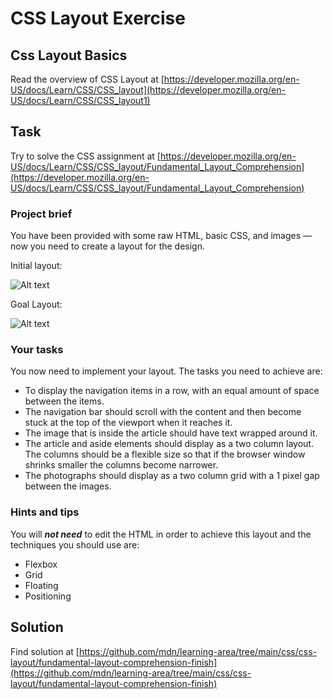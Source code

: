 # CSS Layout Exercise

## Css Layout Basics

Read the overview of CSS Layout at [https://developer.mozilla.org/en-US/docs/Learn/CSS/CSS_layout](https://developer.mozilla.org/en-US/docs/Learn/CSS/CSS_layout1)

## Task

Try to solve the CSS assignment at [https://developer.mozilla.org/en-US/docs/Learn/CSS/CSS_layout/Fundamental_Layout_Comprehension](https://developer.mozilla.org/en-US/docs/Learn/CSS/CSS_layout/Fundamental_Layout_Comprehension)

### Project brief

You have been provided with some raw HTML, basic CSS, and images — now you need to create a layout for the design.

Initial layout:

 ![Alt text](https://developer.mozilla.org/en-US/docs/Learn/CSS/CSS_layout/Fundamental_Layout_Comprehension/layout-task-start.png "initial")

Goal Layout: 

![Alt text](https://developer.mozilla.org/en-US/docs/Learn/CSS/CSS_layout/Fundamental_Layout_Comprehension/layout-task-complete.png "goal")

### Your tasks

You now need to implement your layout. The tasks you need to achieve are:

- To display the navigation items in a row, with an equal amount of space between the items.
- The navigation bar should scroll with the content and then become stuck at the top of the viewport when it reaches it.
- The image that is inside the article should have text wrapped around it.
- The article and aside elements should display as a two column layout. The columns should be a flexible size so that if the browser window shrinks smaller the columns become narrower.
- The photographs should display as a two column grid with a 1 pixel gap between the images.

### Hints and tips

You will **_not need_** to edit the HTML in order to achieve this layout and the techniques you should use are:

- Flexbox
- Grid
- Floating
- Positioning

## Solution

Find solution at [https://github.com/mdn/learning-area/tree/main/css/css-layout/fundamental-layout-comprehension-finish](https://github.com/mdn/learning-area/tree/main/css/css-layout/fundamental-layout-comprehension-finish)
